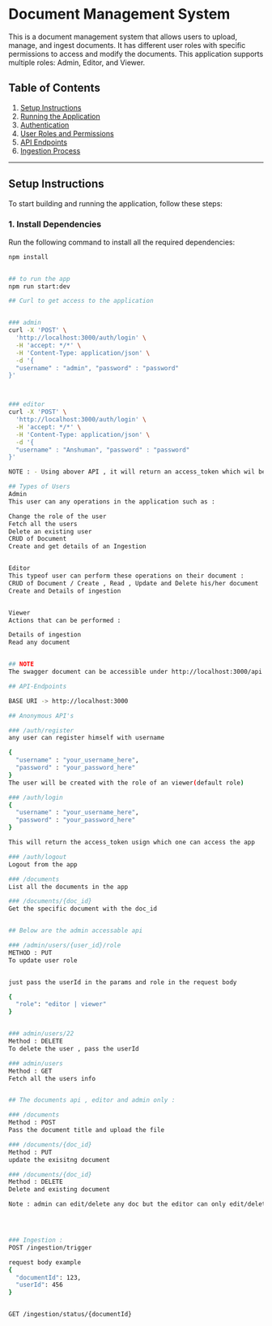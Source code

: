 # Document Management System

This is a document management system that allows users to upload, manage, and ingest documents. It has different user roles with specific permissions to access and modify the documents. This application supports multiple roles: Admin, Editor, and Viewer.

## Table of Contents
1. [Setup Instructions](#setup-instructions)
2. [Running the Application](#running-the-application)
3. [Authentication](#authentication)
4. [User Roles and Permissions](#user-roles-and-permissions)
5. [API Endpoints](#api-endpoints)
6. [Ingestion Process](#ingestion-process)

---

## Setup Instructions

To start building and running the application, follow these steps:

### 1. Install Dependencies

Run the following command to install all the required dependencies:

```bash
npm install


## to run the app
npm run start:dev

## Curl to get access to the application


### admin
curl -X 'POST' \
  'http://localhost:3000/auth/login' \
  -H 'accept: */*' \
  -H 'Content-Type: application/json' \
  -d '{ 
  "username" : "admin", "password" : "password"
}'



### editor
curl -X 'POST' \
  'http://localhost:3000/auth/login' \
  -H 'accept: */*' \
  -H 'Content-Type: application/json' \
  -d '{ 
  "username" : "Anshuman", "password" : "password"
}'

NOTE : - Using abover API , it will return an access_token which wil be valid for an hour , use that token to access the app

## Types of Users
Admin
This user can any operations in the application such as : 

Change the role of the user
Fetch all the users
Delete an existing user
CRUD of Document
Create and get details of an Ingestion


Editor
This typeof user can perform these operations on their document : 
CRUD of Document / Create , Read , Update and Delete his/her document
Create and Details of ingestion


Viewer
Actions that can be performed : 

Details of ingestion
Read any document


## NOTE
The swagger document can be accessible under http://localhost:3000/api|

## API-Endpoints

BASE URI -> http://localhost:3000

## Anonymous API's

### /auth/register 
any user can register himself with username

{ 
  "username" : "your_username_here",
  "password" : "your_password_here"
}
The user will be created with the role of an viewer(default role)

### /auth/login
{ 
  "username" : "your_username_here",
  "password" : "your_password_here"
}

This will return the access_token usign which one can access the app

### /auth/logout
Logout from the app

### /documents
List all the documents in the app

### /documents/{doc_id}
Get the specific document with the doc_id


## Below are the admin accessable api

### /admin/users/{user_id}/role 
METHOD : PUT
To update user role 


just pass the userId in the params and role in the request body

{
  "role": "editor | viewer"
}


### admin/users/22
Method : DELETE
To delete the user , pass the userId

### admin/users
Method : GET
Fetch all the users info


## The documents api , editor and admin only : 

### /documents
Method : POST
Pass the document title and upload the file

### /documents/{doc_id}
Method : PUT
update the exisitng document

### /documents/{doc_id}
Method : DELETE
Delete and existing document

Note : admin can edit/delete any doc but the editor can only edit/delete his/her document




### Ingestion : 
POST /ingestion/trigger

request body example
{
  "documentId": 123,
  "userId": 456
}


GET /ingestion/status/{documentId}

